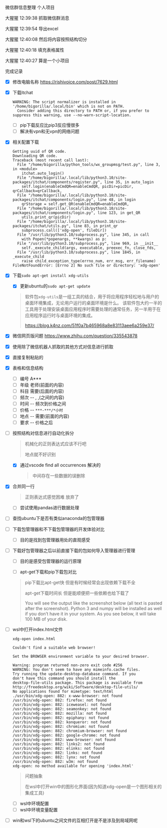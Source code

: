 微信群信息整理 个人项目

大猩猩 12:39:38
抓取微信群消息

大猩猩 12:39:54
导出excel

大猩猩 12:40:08
然后将内容按照结构切分

大猩猩 12:40:18
填充表格属性

大猩猩 12:40:27
算是一个小项目



完成记录

- [x] 修改电脑名称
  https://rishivoice.com/post/7629.html
  
- [x] 下载itchat

  ```shell
  WARNING: The script normalizer is installed in '/home/bigorilla/.local/bin' which is not on PATH.
    Consider adding this directory to PATH or, if you prefer to suppress this warning, use --no-warn-script-location.
  ```

  - [ ] pip下载反应比pip3反应慢很多
  - [ ] 解决有vpn和无vpn的网络问题

- [x] 相关配置下载

  ```shell
  Getting uuid of QR code.
  Downloading QR code.
  Traceback (most recent call last):
    File "/home/bigorilla/python_tools/wx_groupmsg/test.py", line 3, in <module>
      itchat.auto_login()
    File "/home/bigorilla/.local/lib/python3.10/site-packages/itchat/components/register.py", line 35, in auto_login
      self.login(enableCmdQR=enableCmdQR, picDir=picDir, qrCallback=qrCallback,
    File "/home/bigorilla/.local/lib/python3.10/site-packages/itchat/components/login.py", line 48, in login
      qrStorage = self.get_QR(enableCmdQR=enableCmdQR,
    File "/home/bigorilla/.local/lib/python3.10/site-packages/itchat/components/login.py", line 123, in get_QR
      utils.print_qr(picDir)
    File "/home/bigorilla/.local/lib/python3.10/site-packages/itchat/utils.py", line 83, in print_qr
      subprocess.call(['xdg-open', fileDir])
    File "/usr/lib/python3.10/subprocess.py", line 345, in call
      with Popen(*popenargs, **kwargs) as p:
    File "/usr/lib/python3.10/subprocess.py", line 969, in __init__
      self._execute_child(args, executable, preexec_fn, close_fds,
    File "/usr/lib/python3.10/subprocess.py", line 1845, in _execute_child
      raise child_exception_type(errno_num, err_msg, err_filename)
  FileNotFoundError: [Errno 2] No such file or directory: 'xdg-open'
  ```

- [x] 下载`sudo apt-get install xdg-utils`

  - [x] 更新ubuntu的`sudo apt-get update`

  > 软件包`xdg-utils`是一组工具的结合，用于将应用程序轻松地与用户的桌面环境集成，无论用户运行的桌面环境是什么。 该软件包大约一半的工具用于处理安装桌面应用程序时需要处理的通常任务，另一半用于在应用程序运行时与桌面环境的集成。
  >
  > https://blog.k4nz.com/51f0a7b465968a8e83113aee6a259e37/

- [x] 微信网页版问题
  https://www.zhihu.com/question/335543878
- [x] 使用除了微信机器人抓取的其他方式对信息进行抓取
  
- [x] 直接复制粘贴的
  
- [x] 表格和信息结构
  - [ ] 编号 A***
  - [ ] 年级 老师(前面的内容)
  - [ ] 科目 需要(后面的内容)
  - [ ] 频次 -- , ,(之间的内容)
  - [ ] 时间 -- 频次到价格之间
  - [ ] 价格 -- `***-***/*小时`
  - [ ] 地点 -- 需要(前面的内容)
  - [ ] 要求 -- 价格之后

- [ ] 按照结构对信息进行自动化拆分

  > 机械化的正则表达式应该不行吧
  >
  > 地点就不好识别

  - [x] 通过vscode find all occurrences 解决的

    > 中间存在一些数据的误删除

- [x] 合并同一行

  > 正则表达式感觉困难 放弃了

  - [ ] 尝试使用pandas进行数据处理

- [ ] 查找ubuntu下是否有类似anaconda的包管理器

- [ ] 下载包管理器和不下载包管理器的开发体验对比

  - [ ] 目的是找到包管理器用处的直观感受

- [ ] 下载好包管理器之后以前直接下载的包如何导入管理器进行管理

  - [ ] 目的是感受包管理器的运行原理

  - [ ]  apt-get下载和pip下载包对比

    > pip下载比apt-get快 但是有时候经常会出现依赖下载不全
    >
    > apt-get下载时间长 但是能顺便把一些依赖也给下载了
    >
    > You will see the output like the screenshot below (all text is pasted after the screenshot). Python 3 and numpy will be installed as well if you don’t have it in your system. As you see below, it will take 100 MB of your disk.

- [ ] wsl中打开index.html文件

  ```shell
  xdg-open index.html
  
  Couldn't find a suitable web browser!
  
  Set the BROWSER environment variable to your desired browser.
  
  Warning: program returned non-zero exit code #256
  WARNING: You don't seem to have any mimeinfo.cache files.
  Try running the update-desktop-database command. If you
  don't have this command you should install the
  desktop-file-utils package. This package is available from
  http://freedesktop.org/wiki/Software/desktop-file-utils/
  No applications found for mimetype: text/html
  ./usr/bin/xdg-open: 882: x-www-browser: not found
  /usr/bin/xdg-open: 882: firefox: not found
  /usr/bin/xdg-open: 882: iceweasel: not found
  /usr/bin/xdg-open: 882: seamonkey: not found
  /usr/bin/xdg-open: 882: mozilla: not found
  /usr/bin/xdg-open: 882: epiphany: not found
  /usr/bin/xdg-open: 882: konqueror: not found
  /usr/bin/xdg-open: 882: chromium: not found
  /usr/bin/xdg-open: 882: chromium-browser: not found
  /usr/bin/xdg-open: 882: google-chrome: not found
  /usr/bin/xdg-open: 882: www-browser: not found
  /usr/bin/xdg-open: 882: links2: not found
  /usr/bin/xdg-open: 882: elinks: not found
  /usr/bin/xdg-open: 882: links: not found
  /usr/bin/xdg-open: 882: lynx: not found
  /usr/bin/xdg-open: 882: w3m: not found
  xdg-open: no method available for opening 'index.html'
  ```

  > 问题抽象
  >
  > 在wsl中打开win中的图形化界面(因为知道xdg-open是一个图形相关的集成工具)

  - [ ] wsl中环境配置
  - [ ] wsl中环境变量配置

- [ ] win和wsl下的ubuntu之间文件的互相打开是不是涉及到局域网呢

  

